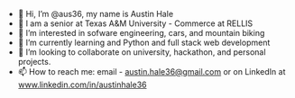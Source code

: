 - 👋 Hi, I’m @aus36, my name is Austin Hale
- 🏫 I am a senior at Texas A&M University - Commerce at RELLIS
- 👀 I’m interested in sofware engineering, cars, and mountain biking
- 🌱 I’m currently learning and Python and full stack web development
- 💞️ I’m looking to collaborate on university, hackathon, and personal projects.
- 📫 How to reach me: email - austin.hale36@gmail.com or on LinkedIn at www.linkedin.com/in/austinhale36

<!---
aus36/aus36 is a ✨ special ✨ repository because its `README.md` (this file) appears on your GitHub profile.
You can click the Preview link to take a look at your changes.
--->
